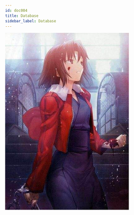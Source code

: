 ```yaml
---
id: doc004
title: Database
sidebar_label: Database
---
```


![example](assets/doc004/WechatIMG125.jpeg)
